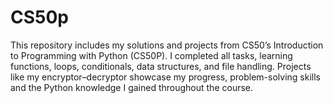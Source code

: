 # CS50p
This repository includes my solutions and projects from CS50’s Introduction to Programming with Python (CS50P). I completed all tasks, learning functions, loops, conditionals, data structures, and file handling. Projects like my encryptor–decryptor showcase my progress, problem-solving skills and the Python knowledge I gained throughout the course.
